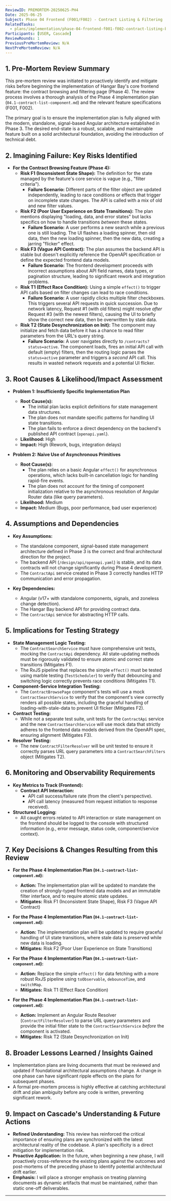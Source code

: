 ```yaml
---
ReviewID: PREMORTEM-20250625-PH4
Date: 2025-06-25
Subject: Phase 04 Frontend (F001/F002) - Contract Listing & Filtering
RelatedTasks:
  - plans/implementation/phase-04-frontend-f001-f002-contract-listing-basic-filtering/04.1-contract-list-component.md
Participants: [USER, Cascade]
ReviewRounds: 1
PreviousPreMortemReview: N/A
NextPreMortemReview: N/A
---
```


## 1. Pre-Mortem Review Summary

This pre-mortem review was initiated to proactively identify and mitigate risks before beginning the implementation of Hangar Bay's core frontend feature: the contract browsing and filtering page (Phase 4). The review process involves a thorough analysis of the Phase 4 implementation plan (`04.1-contract-list-component.md`) and the relevant feature specifications (F001, F002).

The primary goal is to ensure the implementation plan is fully aligned with the modern, standalone, signal-based Angular architecture established in Phase 3. The desired end-state is a robust, scalable, and maintainable feature built on a solid architectural foundation, avoiding the introduction of technical debt.

## 2. Imagining Failure: Key Risks Identified

*   **For the Contract Browsing Feature (Phase 4):**
    *   **Risk F1 (Inconsistent State Shape):** The definition for the state managed by the feature's core service is vague (e.g., "filter criteria").
        *   **Failure Scenario:** Different parts of the filter object are updated independently, leading to race conditions or effects that trigger on incomplete state changes. The API is called with a mix of old and new filter values.
    *   **Risk F2 (Poor User Experience on State Transitions):** The plan mentions displaying "loading, data, and error states" but lacks specifics on how to handle transitions *between* these states.
        *   **Failure Scenario:** A user performs a new search while a previous one is still loading. The UI flashes a loading spinner, then old data, then the new loading spinner, then the new data, creating a jarring "flicker" effect.
    *   **Risk F3 (Vague API Contract):** The plan assumes the backend API is stable but doesn't explicitly reference the OpenAPI specification or define the expected frontend data models.
        *   **Failure Scenario:** The frontend development proceeds with incorrect assumptions about API field names, data types, or pagination structure, leading to significant rework and integration problems.
    *   **Risk T1 (Effect Race Condition):** Using a simple `effect()` to trigger API calls based on filter changes can lead to race conditions.
        *   **Failure Scenario:** A user rapidly clicks multiple filter checkboxes. This triggers several API requests in quick succession. Due to network latency, Request #1 (with old filters) might resolve *after* Request #3 (with the newest filters), causing the UI to briefly show the correct new data, then be overwritten by stale data.
    *   **Risk T2 (State Desynchronization on Init):** The component may initialize and fetch data before it has a chance to read filter parameters from the URL's query string.
        *   **Failure Scenario:** A user navigates directly to `/contracts?status=active`. The component loads, fires an initial API call with default (empty) filters, then the routing logic parses the `status=active` parameter and triggers a *second* API call. This results in wasted network requests and a potential UI flicker.

## 3. Root Causes & Likelihood/Impact Assessment

*   **Problem 1: Insufficiently Specific Implementation Plan**
    *   **Root Cause(s):**
        *   The initial plan lacks explicit definitions for state management data structures.
        *   The plan does not mandate specific patterns for handling UI state transitions.
        *   The plan fails to enforce a direct dependency on the backend's published API contract (`openapi.yaml`).
    *   **Likelihood:** High
    *   **Impact:** High (Rework, bugs, integration delays)

*   **Problem 2: Naive Use of Asynchronous Primitives**
    *   **Root Cause(s):**
        *   The plan relies on a basic Angular `effect()` for asynchronous operations, which lacks built-in cancellation logic for handling rapid-fire events.
        *   The plan does not account for the timing of component initialization relative to the asynchronous resolution of Angular Router data (like query parameters).
    *   **Likelihood:** Medium
    *   **Impact:** Medium (Bugs, poor performance, bad user experience)

## 4. Assumptions and Dependencies

*   **Key Assumptions:**
    *   The standalone component, signal-based state management architecture defined in Phase 3 is the correct and final architectural direction for the project.
    *   The backend API (`/design/api/openapi.yaml`) is stable, and its data contracts will not change significantly during Phase 4 development.
    *   The `ContractApi` service created in Phase 3 correctly handles HTTP communication and error propagation.

*   **Key Dependencies:**
    *   Angular (v17+ with standalone components, signals, and zoneless change detection).
    *   The Hangar Bay backend API for providing contract data.
    *   The `ContractApi` service for abstracting HTTP calls.

## 5. Implications for Testing Strategy

*   **State Management Logic Testing:**
    *   The `ContractSearchService` must have comprehensive unit tests, mocking the `ContractApi` dependency. All state-updating methods must be rigorously validated to ensure atomic and correct state transitions (Mitigates F1).
    *   The RxJS pipeline that replaces the simple `effect()` must be tested using marble testing (`TestScheduler`) to verify that debouncing and switching logic correctly prevents race conditions (Mitigates T1).
*   **Component-Service Integration Testing:**
    *   The `ContractBrowsePage` component's tests will use a mock `ContractSearchService` to verify that the component's view correctly renders all possible states, including the graceful handling of loading-with-stale-data to prevent UI flicker (Mitigates F2).
*   **Contract Testing:**
    *   While not a separate test suite, unit tests for the `ContractApi` service and the new `ContractSearchService` will use mock data that strictly adheres to the frontend data models derived from the OpenAPI spec, ensuring alignment (Mitigates F3).
*   **Resolver Testing:**
    *   The new `ContractFilterResolver` will be unit tested to ensure it correctly parses URL query parameters into a `ContractSearchFilters` object (Mitigates T2).

## 6. Monitoring and Observability Requirements

*   **Key Metrics to Track (Frontend):**
    *   **Contract API Interaction:**
        *   API call success/failure rate (from the client's perspective).
        *   API call latency (measured from request initiation to response received).
*   **Structured Logging:**
    *   All caught errors related to API interaction or state management on the frontend should be logged to the console with structured information (e.g., error message, status code, component/service context).

## 7. Key Decisions & Changes Resulting from this Review

*   **For the Phase 4 Implementation Plan (`04.1-contract-list-component.md`):**
    *   **Action:** The implementation plan will be updated to mandate the creation of strongly-typed frontend data models and an immutable filter interface, and to require atomic state updates.
    *   **Mitigates:** Risk F1 (Inconsistent State Shape), Risk F3 (Vague API Contract)

*   **For the Phase 4 Implementation Plan (`04.1-contract-list-component.md`):**
    *   **Action:** The implementation plan will be updated to require graceful handling of UI state transitions, where stale data is preserved while new data is loading.
    *   **Mitigates:** Risk F2 (Poor User Experience on State Transitions)

*   **For the Phase 4 Implementation Plan (`04.1-contract-list-component.md`):**
    *   **Action:** Replace the simple `effect()` for data fetching with a more robust RxJS pipeline using `toObservable`, `debounceTime`, and `switchMap`.
    *   **Mitigates:** Risk T1 (Effect Race Condition)

*   **For the Phase 4 Implementation Plan (`04.1-contract-list-component.md`):**
    *   **Action:** Implement an Angular Route Resolver (`ContractFilterResolver`) to parse URL query parameters and provide the initial filter state to the `ContractSearchService` *before* the component is activated.
    *   **Mitigates:** Risk T2 (State Desynchronization on Init)

## 8. Broader Lessons Learned / Insights Gained

*   Implementation plans are living documents that must be reviewed and updated if foundational architectural assumptions change. A change in one phase can have significant ripple effects on the plans for subsequent phases.
*   A formal pre-mortem process is highly effective at catching architectural drift and plan ambiguity before any code is written, preventing significant rework.

## 9. Impact on Cascade's Understanding & Future Actions

*   **Refined Understanding:** This review has reinforced the critical importance of ensuring plans are synchronized with the latest architectural reality of the codebase. A plan's specificity is a direct mitigation for implementation risk.
*   **Proactive Application:** In the future, when beginning a new phase, I will proactively cross-reference the existing plans against the outcomes and post-mortems of the preceding phase to identify potential architectural drift earlier.
*   **Emphasis:** I will place a stronger emphasis on treating planning documents as dynamic artifacts that must be maintained, rather than static one-off deliverables.

---
